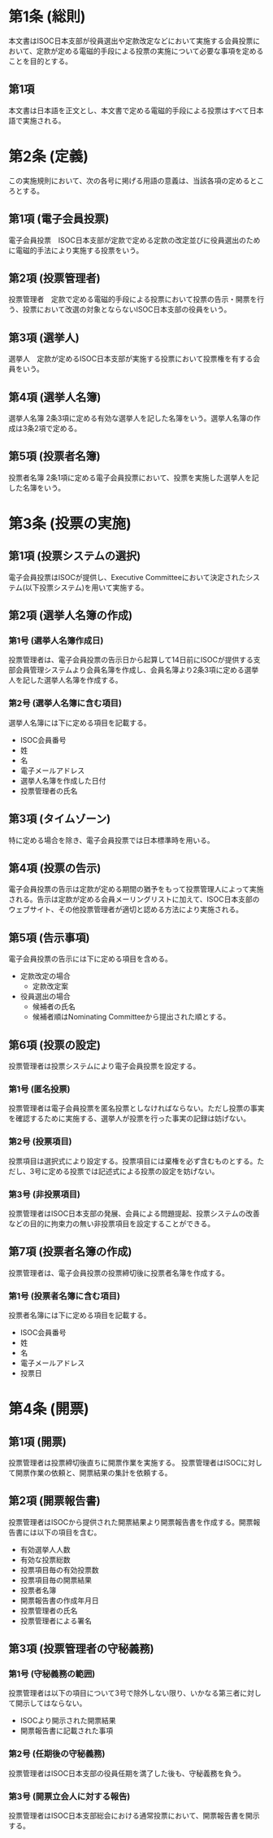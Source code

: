 # 第1条 (総則)
本文書はISOC日本支部が役員選出や定款改定などにおいて実施する会員投票において、定款が定める電磁的手段による投票の実施について必要な事項を定めることを目的とする。

## 第1項
本文書は日本語を正文とし、本文書で定める電磁的手段による投票はすべて日本語で実施される。

# 第2条 (定義)
この実施規則において、次の各号に掲げる用語の意義は、当該各項の定めるところとする。

## 第1項 (電子会員投票)
電子会員投票　ISOC日本支部が定款で定める定款の改定並びに役員選出のために電磁的手法により実施する投票をいう。

## 第2項 (投票管理者)
投票管理者　定款で定める電磁的手段による投票において投票の告示・開票を行う、投票において改選の対象とならないISOC日本支部の役員をいう。

## 第3項 (選挙人)
選挙人　定款が定めるISOC日本支部が実施する投票において投票権を有する会員をいう。

## 第4項 (選挙人名簿)
選挙人名簿
2条3項に定める有効な選挙人を記した名簿をいう。選挙人名簿の作成は3条2項で定める。

## 第5項 (投票者名簿)
投票者名簿
2条1項に定める電子会員投票において、投票を実施した選挙人を記した名簿をいう。

# 第3条 (投票の実施)  

## 第1項 (投票システムの選択)
電子会員投票はISOCが提供し、Executive Committeeにおいて決定されたシステム(以下投票システム)を用いて実施する。

## 第2項 (選挙人名簿の作成)
### 第1号 (選挙人名簿作成日)
投票管理者は、電子会員投票の告示日から起算して14日前にISOCが提供する支部会員管理システムより会員名簿を作成し、会員名簿より2条3項に定める選挙人を記した選挙人名簿を作成する。

### 第2号 (選挙人名簿に含む項目)
選挙人名簿には下に定める項目を記載する。
- ISOC会員番号
- 姓
- 名
- 電子メールアドレス
- 選挙人名簿を作成した日付
- 投票管理者の氏名

## 第3項 (タイムゾーン)
特に定める場合を除き、電子会員投票では日本標準時を用いる。

## 第4項 (投票の告示)
電子会員投票の告示は定款が定める期間の猶予をもって投票管理人によって実施される。告示は定款が定める会員メーリングリストに加えて、ISOC日本支部のウェブサイト、その他投票管理者が適切と認める方法により実施される。

## 第5項 (告示事項)
電子会員投票の告示には下に定める項目を含める。
- 定款改定の場合
    - 定款改定案
- 役員選出の場合
    - 候補者の氏名
    - 候補者順はNominating Committeeから提出された順とする。

## 第6項 (投票の設定)
投票管理者は投票システムにより電子会員投票を設定する。

### 第1号 (匿名投票)
投票管理者は電子会員投票を匿名投票としなければならない。ただし投票の事実を確認するために実施する、選挙人が投票を行った事実の記録は妨げない。

### 第2号 (投票項目)
投票項目は選択式により設定する。投票項目には棄権を必ず含むものとする。ただし、3号に定める投票では記述式による投票の設定を妨げない。

### 第3号 (非投票項目)
投票管理者はISOC日本支部の発展、会員による問題提起、投票システムの改善などの目的に拘束力の無い非投票項目を設定することができる。

## 第7項 (投票者名簿の作成)
投票管理者は、電子会員投票の投票締切後に投票者名簿を作成する。
### 第1号 (投票者名簿に含む項目)
投票者名簿には下に定める項目を記載する。
- ISOC会員番号
- 姓
- 名
- 電子メールアドレス
- 投票日

# 第4条 (開票)

## 第1項 (開票)
投票管理者は投票締切後直ちに開票作業を実施する。
投票管理者はISOCに対して開票作業の依頼と、開票結果の集計を依頼する。

## 第2項 (開票報告書)
投票管理者はISOCから提供された開票結果より開票報告書を作成する。開票報告書には以下の項目を含む。
- 有効選挙人人数
- 有効な投票総数
- 投票項目毎の有効投票数
- 投票項目毎の開票結果
- 投票者名簿
- 開票報告書の作成年月日
- 投票管理者の氏名
- 投票管理者による署名

## 第3項 (投票管理者の守秘義務)
### 第1号 (守秘義務の範囲)
投票管理者は以下の項目について3号で除外しない限り、いかなる第三者に対して開示してはならない。
- ISOCより開示された開票結果
- 開票報告書に記載された事項

### 第2号 (任期後の守秘義務)
投票管理者はISOC日本支部の役員任期を満了した後も、守秘義務を負う。

### 第3号 (開票立会人に対する報告)
投票管理者はISOC日本支部総会における通常投票において、開票報告書を開示する。
